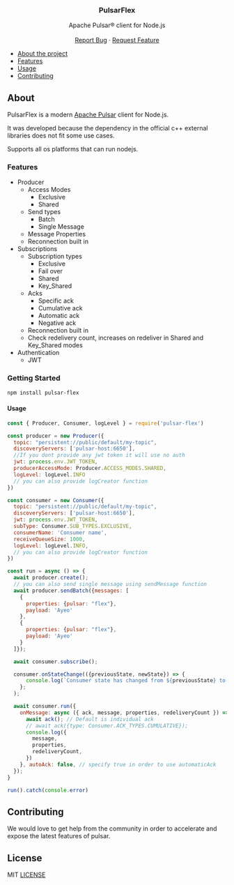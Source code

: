   <br />
<h3 align="center">PulsarFlex</h3>

  <p align="center">
    Apache Pulsar® client for Node.js
    <br />
    <br /> 
    <a href="https://github.com/ayeo-flex/pulsar-flex/issues/new?assignees=&labels=&template=bug_report.md&title=">Report Bug</a>
    ·
    <a href="https://github.com/ayeo-flex/pulsar-flex/issues/new?assignees=&labels=&template=feature_request.md&title=">Request Feature</a>
  </p>


- [About the project](#about)
- [Features](#features)
- [Usage](#usage)
- [Contributing](#contributing)

## <a name="about"></a> About

PulsarFlex is a modern [Apache Pulsar](https://pulsar.apache.org/) client for Node.js.

It was developed because the dependency in the official c++ external libraries does not fit some use cases.

Supports all os platforms that can run nodejs.

### <a name="features"></a> Features

* Producer
  * Access Modes
    * Exclusive
    * Shared
  * Send types
    * Batch 
    * Single Message
  * Message Properties
  * Reconnection built in  
* Subscriptions
  * Subscription types
    * Exclusive
    * Fail over  
    * Shared
    * Key_Shared
  * Acks
    * Specific ack
    * Cumulative ack
    * Automatic ack  
    * Negative ack
  * Reconnection built in  
  * Check redelivery count, increases on redeliver in Shared and Key_Shared modes
* Authentication
  * JWT

### <a name="getting-started"></a> Getting Started

```sh
npm install pulsar-flex
```

#### <a name="usage"></a> Usage
```javascript
const { Producer, Consumer, logLevel } = require('pulsar-flex')

const producer = new Producer({
  topic: "persistent://public/default/my-topic",
  discoveryServers: ['pulsar-host:6650'],
  //If you dont provide any jwt token it will use no auth
  jwt: process.env.JWT_TOKEN,
  producerAccessMode: Producer.ACCESS_MODES.SHARED,
  logLevel: logLevel.INFO
  // you can also provide logCreator function
})

const consumer = new Consumer({
  topic: "persistent://public/default/my-topic",
  discoveryServers: ['pulsar-host:6650'],
  jwt: process.env.JWT_TOKEN,
  subType: Consumer.SUB_TYPES.EXCLUSIVE,
  consumerName: 'Consumer name',
  receiveQueueSize: 1000,
  logLevel: logLevel.INFO,
  // you can also provide logCreator function
})

const run = async () => {
  await producer.create();
  // you can also send single message using sendMessage function
  await producer.sendBatch({messages: [
    {
      properties: {pulsar: "flex"}, 
      payload: 'Ayeo' 
    },
    {
      properties: {pulsar: "flex"},
      payload: 'Ayeo'
    }
  ]});

  await consumer.subscribe();

  consumer.onStateChange(({previousState, newState}) => {
      console.log(`Consumer state has changed from ${previousState} to ${newState}.`);
    };
  );

  await consumer.run({
    onMessage: async ({ ack, message, properties, redeliveryCount }) => {
      await ack(); // Default is individual ack
      // await ack({type: Consumer.ACK_TYPES.CUMULATIVE});
      console.log({
        message,
        properties,
        redeliveryCount,
      })
    }, autoAck: false, // specify true in order to use automaticAck
  });
}

run().catch(console.error)
```
## <a name="contributing"></a> Contributing

We would love to get help from the community in order to accelerate and expose the latest features of pulsar.

## <a name="license"></a> License
 MIT [LICENSE](https://github.com/ayeo-flex/pulsar-flex/blob/master/LICENSE) 
